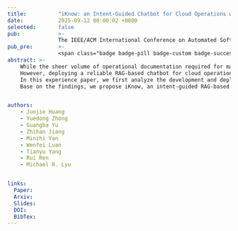 ```yaml
---
title:          "iKnow: an Intent-Guided Chatbot for Cloud Operations with Retrieval-Augmented Generation"
date:           2025-09-12 00:00:02 +0800
selected:       false
pub:            >-
                The IEEE/ACM International Conference on Automated Software Engineering, Seoul, South Korea, Nov 2025.
pub_pre:        >-
                <span class="badge badge-pill badge-custom badge-success">ASE'25</span>
abstract: >-
    While the sheer volume of operational documentation required for managing complex cloud services hinders efficient knowledge acquisition, Retrieval-Augmented Generation (RAG) offers a streamlined solution by retrieving relevant knowledge to generate concise, referenced answers.
    However, deploying a reliable RAG-based chatbot for cloud operation remains a challenge.
    In this experience paper, we first analyze the development and deployment of RAG-based chatbots for operational question answering (OpsQA) at a large-scale cloud vendor.
    Base on the findings, we propose iKnow, an intent-guided RAG-based chatbot that integrates intent detection, query rewriting tailored to each intent, and missing knowledge detection to enhance answer quality.


authors:
    - Junjie Huang
    - Yuedong Zhong
    - Guangba Yu
    - Zhihan Jiang
    - Minzhi Yan
    - Wenfei Luan
    - Tianyu Yang
    - Rui Ren
    - Michael R. Lyu


links:
  Paper:
  Arxiv:
  Slides:
  DOI:
  BibTex:
---
```

